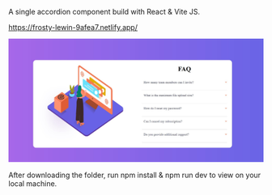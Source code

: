 A single accordion component build with React & Vite JS.

https://frosty-lewin-9afea7.netlify.app/

![Design preview for the FAQ Accordion challenge](./preview.jpg)

After downloading the folder, run npm install & npm run dev to view on your local machine.
